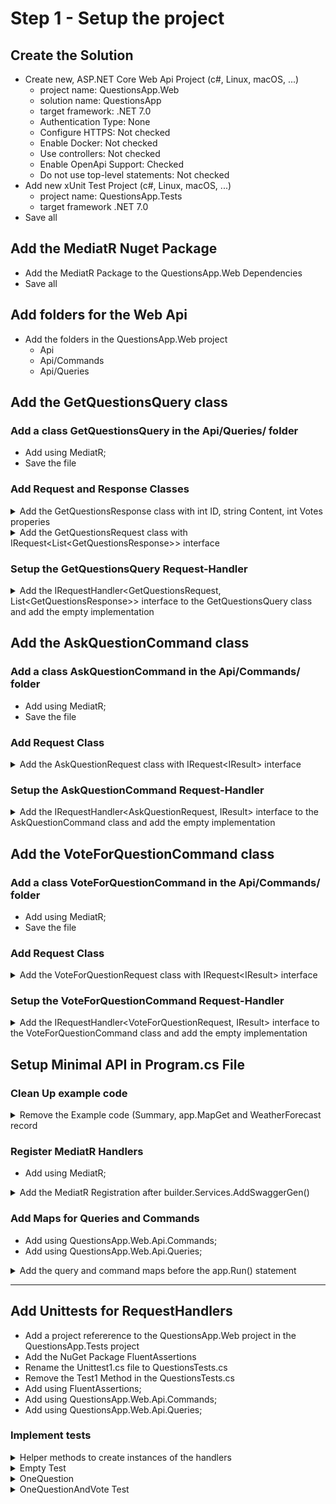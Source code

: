 # Step 1 - Setup the project

## Create the Solution

* Create new, ASP.NET Core Web Api Project (c#, Linux, macOS, ...)
  * project name: QuestionsApp.Web
  * solution name: QuestionsApp
  * target framework: .NET 7.0
  * Authentication Type: None
  * Configure HTTPS: Not checked
  * Enable Docker: Not checked
  * Use controllers: Not checked
  * Enable OpenApi Support: Checked
  * Do not use top-level statements: Not checked
* Add new xUnit Test Project (c#, Linux, macOS, ...)
  * project name: QuestionsApp.Tests
  * target framework .NET 7.0
* Save all

## Add the MediatR Nuget Package

* Add the MediatR Package to the QuestionsApp.Web Dependencies
* Save all

## Add folders for the Web Api

* Add the folders in the QuestionsApp.Web project
  * Api
  * Api/Commands
  * Api/Queries

## Add the GetQuestionsQuery class

### Add a class GetQuestionsQuery in the Api/Queries/ folder 

* Add using MediatR; 
* Save the file

### Add Request and Response Classes

<details><summary>Add the GetQuestionsResponse class with int ID, string Content, int Votes properies</summary>

~~~c#
public class GetQuestionsResponse
{
	public int ID { get; set; }
	public string Content { get; set; } = "";
	public int Votes { get; set; }
}
~~~
</details>


<details><summary>Add the GetQuestionsRequest class with IRequest&lt;List&lt;GetQuestionsResponse&gt&gt; interface</summary>

~~~c#
public class GetQuestionsRequest : IRequest<List<GetQuestionsResponse>>
{ }
~~~
</details>

### Setup the GetQuestionsQuery Request-Handler

<details><summary>Add the IRequestHandler&lt;GetQuestionsRequest, List&lt;GetQuestionsResponse&gt;&gt interface to the GetQuestionsQuery class and add the empty implementation</summary>

~~~c#
public class GetQuestionsQuery : IRequestHandler<GetQuestionsRequest, List<GetQuestionsResponse>>
{
	public Task<List<GetQuestionsResponse>> Handle(GetQuestionsRequest request, CancellationToken cancellationToken)
	{
		throw new NotImplementedException();
	}
}
~~~
</details>


## Add the AskQuestionCommand class

### Add a class AskQuestionCommand in the Api/Commands/ folder 

* Add using MediatR; 
* Save the file

### Add Request Class

<details><summary>Add the AskQuestionRequest class with IRequest&lt;IResult&gt; interface</summary>

~~~c#
public class AskQuestionRequest :IRequest<IResult>
{
	public string Content { get; set; } = "";
}
~~~
</details>

### Setup the AskQuestionCommand Request-Handler

<details><summary>Add the IRequestHandler&lt;AskQuestionRequest, IResult&gt interface to the AskQuestionCommand class and add the empty implementation</summary>

~~~c#
public class AskQuestionCommand : IRequestHandler<AskQuestionRequest, IResult>
{
	public Task<IResult> Handle(AskQuestionRequest request, CancellationToken cancellationToken)
	{
		throw new NotImplementedException();
	}
}
~~~
</details>

## Add the VoteForQuestionCommand class

### Add a class VoteForQuestionCommand in the Api/Commands/ folder 

* Add using MediatR; 
* Save the file

### Add Request Class

<details><summary>Add the VoteForQuestionRequest class with IRequest&lt;IResult&gt; interface</summary>

~~~c#
public class VoteForQuestionRequest : IRequest<IResult>
{
	public int QuestionID { get; set; }
}
~~~
</details>

### Setup the VoteForQuestionCommand Request-Handler

<details><summary>Add the IRequestHandler&lt;VoteForQuestionRequest, IResult&gt interface to the VoteForQuestionCommand class and add the empty implementation</summary>

~~~c#
public class VoteForQuestionCommand : IRequestHandler<VoteForQuestionRequest, IResult>
{
	public Task<IResult> Handle(VoteForQuestionRequest request, CancellationToken cancellationToken)
	{
		throw new NotImplementedException();
	}
}
~~~
</details>


## Setup Minimal API in Program.cs File

### Clean Up example code

<details><summary>Remove the Example code (Summary, app.MapGet and WeatherForecast record</summary>
 
~~~c#
// remove summaries
var summaries = new[]
{
    "Freezing", "Bracing", "Chilly", "Cool", "Mild", "Warm", "Balmy", "Hot", "Sweltering", "Scorching"
};

// remove MapGet
app.MapGet("/weatherforecast", () =>
{
    var forecast = Enumerable.Range(1, 5).Select(index =>
        new WeatherForecast
        (
            DateOnly.FromDateTime(DateTime.Now.AddDays(index)),
            Random.Shared.Next(-20, 55),
            summaries[Random.Shared.Next(summaries.Length)]
        ))
        .ToArray();
    return forecast;
});

// remove WeatherForecast
internal record WeatherForecast(DateOnly Date, int TemperatureC, string? Summary)
{
    public int TemperatureF => 32 + (int)(TemperatureC / 0.5556);
}
~~~
</details>

### Register MediatR Handlers

* Add using MediatR;

<details><summary>Add the MediatR Registration after builder.Services.AddSwaggerGen()</summary>

~~~c#
builder.Services.AddSwaggerGen();
// Register MediatR
builder.Services.AddMediatR(cfg => cfg.RegisterServicesFromAssemblyContaining<Program>());
~~~
</details>

### Add Maps for Queries and Commands

* Add using QuestionsApp.Web.Api.Commands;
* Add using QuestionsApp.Web.Api.Queries;

<details><summary>Add the query and command maps before the app.Run() statement </summary>
 
~~~c#
// Queries
app.MapGet("api/queries/questions", async (IMediator mediator) 
    => await mediator.Send(new GetQuestionsRequest()));

// Commands
app.MapPost("api/commands/questions/", async (IMediator mediator, string content) 
    => await mediator.Send(new AskQuestionRequest { Content = content }));

app.MapPost("api/commands/questions/{id:int}/vote", async (IMediator mediator, int id) 
    => await mediator.Send(new VoteForQuestionRequest { QuestionID = id }));

app.Run();
 ~~~
</details>

-----------------------


## Add Unittests for RequestHandlers

* Add a project refererence to the QuestionsApp.Web project in the QuestionsApp.Tests project
* Add the NuGet Package FluentAssertions
* Rename the Unittest1.cs file to QuestionsTests.cs
* Remove the Test1 Method in the QuestionsTests.cs
* Add using FluentAssertions;
* Add using QuestionsApp.Web.Api.Commands;
* Add using QuestionsApp.Web.Api.Queries;

### Implement tests 

<details><summary>Helper methods to create instances of the handlers</summary>

~~~c#
private GetQuestionsQuery GetQuestionsQueryHandler => new();
private AskQuestionCommand AskQuestionCommandHandler => new();
private VoteForQuestionCommand VoteForQuestionCommandHandler => new();
~~~
</details>


<details><summary>Empty Test</summary>

~~~c#
[Fact]
public async void Empty()
{
	var response = await GetQuestionsQueryHandler.Handle(new GetQuestionsRequest(), default);
	response.Should().BeEmpty();
}
~~~
</details>

<details><summary>OneQuestion</summary>

~~~c#
[Fact]
public async void OneQuestion Test()
{
	var askResponse = await AskQuestionCommandHandler.Handle(new AskQuestionRequest { Content = "Dummy Question" }, default);
	askResponse.Should().NotBeNull();

	var response = await GetQuestionsQueryHandler.Handle(new GetQuestionsRequest(), default);
	response.Should().HaveCount(1);
}
~~~
</details>

<details><summary>OneQuestionAndVote Test</summary>

~~~c#
[Fact]
public void OneQuestionAndVote()
{
	var query = NewQuery();
	var command = NewCommand();

	command.Ask("Dummy Question").Should().NotBeNull();

	var result = query.Get();
	result.Should().HaveCount(1);
	result[0].Votes.Should().Be(0);

	command.Vote(result[0].ID).Should().NotBeNull();
	result = query.Get();
	result.Should().HaveCount(1);
	result[0].Votes.Should().Be(1);
}
~~~
</details>

